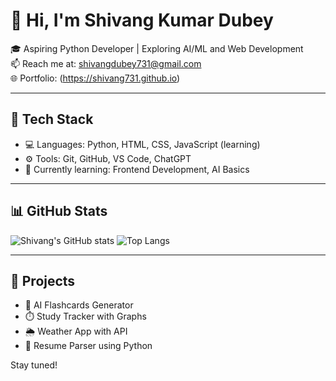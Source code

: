 # 👋 Hi, I'm Shivang Kumar Dubey

🎓 Aspiring Python Developer | Exploring AI/ML and Web Development  
📫 Reach me at: [shivangdubey731@gmail.com](mailto:shivangdubey731@gmail.com)  
🌐 Portfolio: (https://shivang731.github.io)

---

## 🚀 Tech Stack
- 💻 Languages: Python, HTML, CSS, JavaScript (learning)
- ⚙️ Tools: Git, GitHub, VS Code, ChatGPT
- 🌱 Currently learning: Frontend Development, AI Basics

---

## 📊 GitHub Stats

![Shivang's GitHub stats](https://github-readme-stats.vercel.app/api?username=shivang731&show_icons=true&theme=radical)
![Top Langs](https://github-readme-stats.vercel.app/api/top-langs/?username=shivang731&layout=compact&theme=radical)

---

## 📂 Projects 
- 🧠 AI Flashcards Generator  
- ⏱️ Study Tracker with Graphs  
- 🌦️ Weather App with API  
- 🧾 Resume Parser using Python

Stay tuned!
